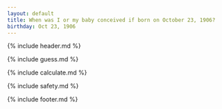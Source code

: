 ```yaml
---
layout: default
title: When was I or my baby conceived if born on October 23, 1906?
birthday: Oct 23, 1906
---
```


{% include header.md %}

{% include guess.md %}

{% include calculate.md %}

{% include safety.md %}

{% include footer.md %}



